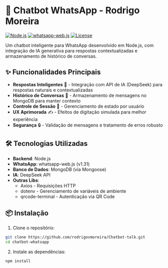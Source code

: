 # 🤖 Chatbot WhatsApp - Rodrigo Moreira

[![Node.js](https://img.shields.io/badge/Node.js-18%2B-green?logo=node.js)](https://nodejs.org/)
[![whatsapp-web.js](https://img.shields.io/badge/whatsapp--web.js-1.31-blue)](https://wwebjs.dev/)
[![License](https://img.shields.io/badge/License-MIT-yellow)](https://opensource.org/licenses/MIT)

Um chatbot inteligente para WhatsApp desenvolvido em Node.js, com integração de IA generativa para respostas contextualizadas e armazenamento de histórico de conversas.
## ✨ Funcionalidades Principais

- **Respostas Inteligentes** 🧠 - Integração com API de IA (DeepSeek) para respostas naturais e contextualizadas
- **Histórico de Conversas** 💾 - Armazenamento de mensagens no MongoDB para manter contexto
- **Controle de Sessão** 🧩 - Gerenciamento de estado por usuário
- **UX Aprimorada** ✍️ - Efeitos de digitação simulada para melhor experiência
- **Segurança** 🔒 - Validação de mensagens e tratamento de erros robusto

## 🛠️ Tecnologias Utilizadas

- **Backend**: Node.js
- **WhatsApp**: whatsapp-web.js (v1.31)
- **Banco de Dados**: MongoDB (via Mongoose)
- **IA**: DeepSeek API
- **Outras Libs**:
  - Axios - Requisições HTTP
  - dotenv - Gerenciamento de variáveis de ambiente
  - qrcode-terminal - Autenticação via QR Code

## 📦 Instalação

1. Clone o repositório:
```bash
git clone https://github.com/rodrigovmoreira/Chatbot-talk.git
cd chatbot-whatsapp
```
2. Instale as dependências:
```bash
npm install
```
